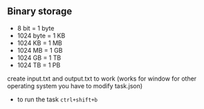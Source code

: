 ## Binary storage

-   8 bit = 1 byte
-   1024 byte = 1 KB
-   1024 KB = 1 MB
-   1024 MB = 1 GB
-   1024 GB = 1 TB
-   1024 TB = 1 PB

create input.txt and output.txt to work (works for window for other operating system you have to modify task.json)

-   to run the task `ctrl+shift+b`
